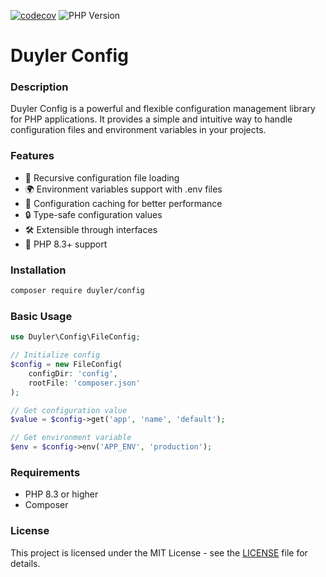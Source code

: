 [![codecov](https://codecov.io/gh/duyler/config/graph/badge.svg?token=Z60T9EMXD6)](https://codecov.io/gh/duyler/config)
![PHP Version](https://img.shields.io/packagist/dependency-v/duyler/config/php?version=dev-main)
# Duyler Config

### Description
Duyler Config is a powerful and flexible configuration management library for PHP applications. It provides a simple and intuitive way to handle configuration files and environment variables in your projects.

### Features
- 🔄 Recursive configuration file loading
- 🌍 Environment variables support with .env files
- 💾 Configuration caching for better performance
- 🔒 Type-safe configuration values
- 🛠 Extensible through interfaces
- 🚀 PHP 8.3+ support

### Installation
```bash
composer require duyler/config
```

### Basic Usage
```php
use Duyler\Config\FileConfig;

// Initialize config
$config = new FileConfig(
    configDir: 'config',
    rootFile: 'composer.json'
);

// Get configuration value
$value = $config->get('app', 'name', 'default');

// Get environment variable
$env = $config->env('APP_ENV', 'production');

```

### Requirements
- PHP 8.3 or higher
- Composer

### License
This project is licensed under the MIT License - see the [LICENSE](LICENSE) file for details.
